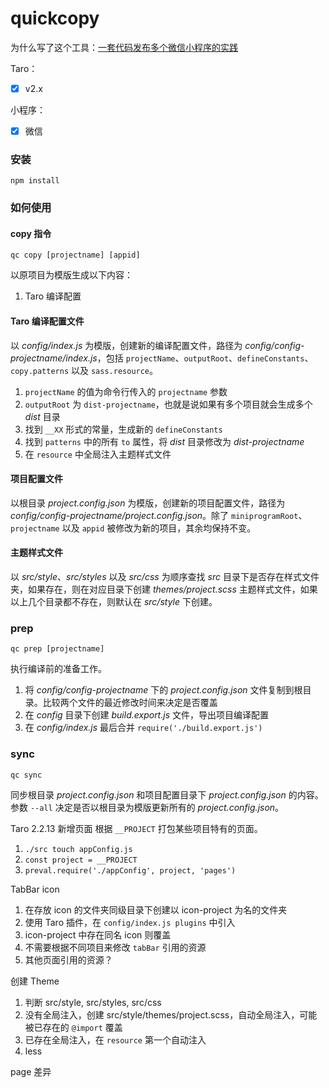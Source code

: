 # quickcopy

为什么写了这个工具：[一套代码发布多个微信小程序的实践](https://github.com/afishhhhh/blog/issues/12)

Taro：
- [x] v2.x

小程序：
- [x] 微信

### 安装

```
npm install
```

### 如何使用

#### copy 指令

`qc copy [projectname] [appid]`

以原项目为模版生成以下内容：

1. Taro 编译配置

#### Taro 编译配置文件

以 _config/index.js_ 为模版，创建新的编译配置文件，路径为 _config/config-projectname/index.js_，包括 `projectName`、`outputRoot`、`defineConstants`、`copy.patterns` 以及 `sass.resource`。

1. `projectName` 的值为命令行传入的 `projectname` 参数
2. `outputRoot` 为 `dist-projectname`，也就是说如果有多个项目就会生成多个 _dist_ 目录
3. 找到 `__XX` 形式的常量，生成新的 `defineConstants`
4. 找到 `patterns` 中的所有 `to` 属性，将 _dist_ 目录修改为 _dist-projectname_
5. 在 `resource` 中全局注入主题样式文件

#### 项目配置文件

以根目录 _project.config.json_ 为模版，创建新的项目配置文件，路径为 _config/config-projectname/project.config.json_。除了 `miniprogramRoot`、`projectname` 以及 `appid` 被修改为新的项目，其余均保持不变。

#### 主题样式文件

以 _src/style_、_src/styles_ 以及 _src/css_ 为顺序查找 _src_ 目录下是否存在样式文件夹，如果存在，则在对应目录下创建 _themes/project.scss_ 主题样式文件，如果以上几个目录都不存在，则默认在 _src/style_ 下创建。

### prep

`qc prep [projectname]`

执行编译前的准备工作。

1. 将 _config/config-projectname_ 下的 _project.config.json_ 文件复制到根目录。比较两个文件的最近修改时间来决定是否覆盖
2. 在 _config_ 目录下创建 _build.export.js_ 文件，导出项目编译配置
3. 在 _config/index.js_ 最后合并 `require('./build.export.js')`

### sync

`qc sync`

同步根目录 _project.config.json_ 和项目配置目录下 _project.config.json_ 的内容。参数 `--all` 决定是否以根目录为模版更新所有的 _project.config.json_。

Taro 2.2.13
新增页面
根据 `__PROJECT` 打包某些项目特有的页面。
1. `./src touch appConfig.js`
2. `const project = __PROJECT`
3. `preval.require('./appConfig', project, 'pages')`

TabBar icon
1. 在存放 icon 的文件夹同级目录下创建以 icon-project 为名的文件夹
2. 使用 Taro 插件，在 `config/index.js plugins` 中引入
3. icon-project 中存在同名 icon 则覆盖
4. 不需要根据不同项目来修改 `tabBar` 引用的资源
5. 其他页面引用的资源？

创建 Theme
1. 判断 src/style, src/styles, src/css
2. 没有全局注入，创建 src/style/themes/project.scss，自动全局注入，可能被已存在的 `@import` 覆盖
3. 已存在全局注入，在 `resource` 第一个自动注入
4. less

page 差异
